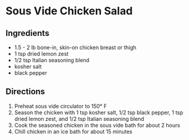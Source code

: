 # Sous Vide Chicken Salad

## Ingredients
* 1.5 - 2 lb bone-in, skin-on chicken breast or thigh
* 1 tsp dried lemon zest
* 1/2 tsp Italian seasoning blend
* kosher salt
* black pepper

## Directions
1. Preheat sous vide circulator to 150° F
1. Season the chicken with 1 tsp kosher salt, 1/2 tsp black pepper, 1 tsp dried lemon zest, and 1/2 tsp Italian seasoning blend
1. Cook the seasoned chicken in the sous vide bath for about 2 hours
1. Chill chicken in an ice bath for about 15 minutes
